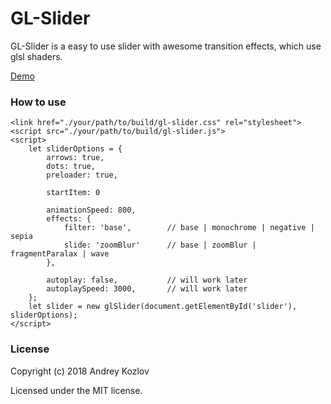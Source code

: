 # GL-Slider

GL-Slider is a easy to use slider with awesome transition effects, which use glsl shaders. 

[Demo](https://kozlov-a-d.github.io/gl-slider/)

### How to use

```
<link href="./your/path/to/build/gl-slider.css" rel="stylesheet">
<script src="./your/path/to/build/gl-slider.js">
<script>
    let sliderOptions = {
        arrows: true,
        dots: true,
        preloader: true,  

        startItem: 0

        animationSpeed: 800,
        effects: {
            filter: 'base',        // base | monochrome | negative | sepia
            slide: 'zoomBlur'      // base | zoomBlur | fragmentParalax | wave
        },
        
        autoplay: false,           // will work later
        autoplaySpeed: 3000,       // will work later
    };
    let slider = new glSlider(document.getElementById('slider'), sliderOptions);
</script>
```

### License
Copyright (c) 2018 Andrey Kozlov

Licensed under the MIT license.
